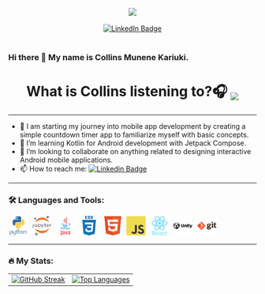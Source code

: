 <!-- The "Hello there" greeting -->
<p align="center">
  <img src="https://capsule-render.vercel.app/api?type=wave&height=300&color=gradient&text=Hello%20there%20😁&animation=fadeIn&textBg=false&fontAlign=45&fontAlignY=39"/>
</p>

<!-- LinkedIn badge that redirects to my official LinkedIn profile -->
<div id="badges" align="center">
  <a href="https://www.linkedin.com/in/collins-kariuki/">
    <img src="https://img.shields.io/badge/LinkedIn-blue?logo=linkedin&logoColor=white&style=for-the-badge" alt="LinkedIn Badge"/>
  </a>
</div>

<!-- The profile views button -->
<div id="badges" align="center">
  <img src="https://komarev.com/ghpvc/?username=Collins-kariuk&style=flat-square&color=blue" alt=""/>
</div>

### Hi there 👋 My name is Collins Munene Kariuki.

<!-- Spotify current listen -->
<h1 align="center">
  What is Collins listening to?🎧
  <a><i style="font-size: 10px" class="bx bx-tada-hover">
                    <img src="https://spotify-github-profile.kittinanx.com/api/view?uid=bkls5hbbhstqeyes0l3tl9l9s&cover_image=true&theme=default&show_offline=true&background_color=121212&interchange=true&bar_color=53b14f&bar_color_cover=false)](https://spotify-github-profile.kittinanx.com/api/view?uid=bkls5hbbhstqeyes0l3tl9l9s&redirect=true)" align="middle"></img>
                    </i>
                  </a>
</h1>

---

- 🔭 I am starting my journey into mobile app development by creating a simple countdown timer app to familiarize myself with basic concepts.
- 🌱 I’m learning Kotlin for Android development with Jetpack Compose.
- 👯 I’m looking to collaborate on anything related to designing interactive Android mobile applications.
- 📫 How to reach me: [![Linkedin Badge](https://img.shields.io/badge/LinkedIn-blue?style=flat&logo=Linkedin&logoColor=white)](https://www.linkedin.com/in/collins-kariuki/)

---

### 🛠️ Languages and Tools:

<div>
  <img src="https://github.com/devicons/devicon/blob/master/icons/python/python-original-wordmark.svg" title="Python3" alt="Python3" width="40" height="40"/>&nbsp;
  <img src="https://github.com/devicons/devicon/blob/master/icons/jupyter/jupyter-original-wordmark.svg" title="Jupyter Notebook" alt="Jupyter" width="40" height="40"/>&nbsp;
  <img src="https://github.com/devicons/devicon/blob/master/icons/java/java-original-wordmark.svg" title="Java" alt="Java" width="40" height="40"/>&nbsp;
  <img src="https://github.com/devicons/devicon/blob/master/icons/css3/css3-plain-wordmark.svg"  title="CSS3" alt="CSS" width="40" height="40"/>&nbsp;
  <img src="https://github.com/devicons/devicon/blob/master/icons/html5/html5-original.svg" title="HTML5" alt="HTML" width="40" height="40"/>&nbsp;
  <img src="https://github.com/devicons/devicon/blob/master/icons/javascript/javascript-original.svg" title="JavaScript" alt="JavaScript" width="40" height="40"/>&nbsp;
  <img src="https://github.com/devicons/devicon/blob/master/icons/react/react-original-wordmark.svg" title="React" alt="React" width="40" height="40"/>&nbsp;
  <img src="https://github.com/devicons/devicon/blob/master/icons/unity/unity-original-wordmark.svg" title="Unity" alt="Unity" width="40" height="40"/>&nbsp;
  <img src="https://github.com/devicons/devicon/blob/master/icons/git/git-original-wordmark.svg" title="Git" **alt="Git" width="40" height="40"/>
</div>

---

### 🔥 My Stats:
<table>
  <tr>
    <td>
      <a href="https://git.io/streak-stats">
        <img src="https://streak-stats.demolab.com?user=Collins-kariuk&theme=dark" alt="GitHub Streak">
      </a>
    </td>
    <td>
      <a href="https://github.com/anuraghazra/github-readme-stats">
        <img src="https://github-readme-stats.vercel.app/api/top-langs/?username=Collins-kariuk" alt="Top Languages">
      </a>
    </td>
  </tr>
</table>

<!-- <img src="https://github-profile-summary-cards.vercel.app/api/cards/profile-details?username=FranklineMisango&theme=algolia">
<img src="https://github-profile-summary-cards.vercel.app/api/cards/repos-per-language?username=FranklineMisango&theme=algolia">
<img src="https://github-profile-summary-cards.vercel.app/api/cards/most-commit-language?username=FranklineMisango&theme=algolia">
<img src="https://github-profile-summary-cards.vercel.app/api/cards/stats?username=FranklineMisango&theme=algolia">
<img src="https://github-profile-summary-cards.vercel.app/api/cards/productive-time?username=FranklineMisango&theme=algolia"> -->